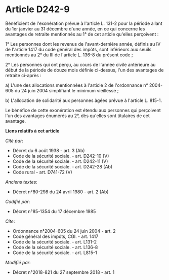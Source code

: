 # Article D242-9

Bénéficient de l'exonération prévue à l'article L. 131-2 pour la période allant du 1er janvier au 31 décembre d'une année, en
ce qui concerne les avantages de retraite mentionnés au 1° de cet article qu'elles perçoivent : 

1° Les personnes dont les revenus de l'avant-dernière année, définis au IV de l'article 1417 du code général des impôts, sont
inférieurs aux seuils mentionnés au 2° du III de l'article L. 136-8 du présent code ; 

2° Les personnes qui ont perçu, au cours de l'année civile antérieure au début de la période de douze mois définie ci-dessus,
l'un des avantages de retraite ci-après : 

a) L'une des allocations mentionnées à l'article 2 de l'ordonnance n° 2004-605 du 24 juin 2004 simplifiant le minimum
vieillesse ; 

b) L'allocation de solidarité aux personnes âgées prévue à l'article L. 815-1. 

Le bénéfice de cette exonération est étendu aux personnes qui perçoivent l'un des avantages énumérés au 2°, dès qu'elles sont
titulaires de cet avantage.

**Liens relatifs à cet article**

_Cité par_:

  - Décret du 6 août 1938 - art. 3 (Ab)
  - Code de la sécurité sociale. - art. D242-10 (V)
  - Code de la sécurité sociale. - art. D242-11 (V)
  - Code de la sécurité sociale. - art. D242-28 (Ab)
  - Code rural - art. D741-72 (V)

_Anciens textes_:

  - Décret n°80-298 du 24 avril 1980 - art. 2 (Ab)

_Codifié par_:

  - Décret n°85-1354 du 17 décembre 1985

_Cite_:

  - Ordonnance n°2004-605 du 24 juin 2004 - art. 2
  - Code général des impôts, CGI. - art. 1417
  - Code de la sécurité sociale. - art. L131-2
  - Code de la sécurité sociale. - art. L136-8
  - Code de la sécurité sociale. - art. L815-1

_Modifié par_:

  - Décret n°2018-821 du 27 septembre 2018 - art. 1
